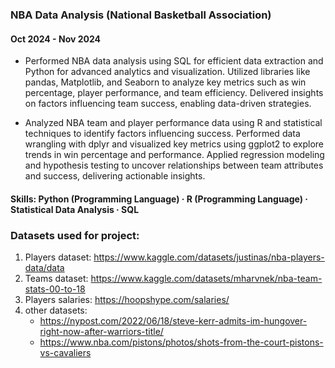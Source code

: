 ### NBA Data Analysis (National Basketball Association)

#### Oct 2024 - Nov 2024

- Performed NBA data analysis using SQL for efficient data extraction and Python for advanced analytics and visualization. Utilized libraries like pandas, Matplotlib, and Seaborn to analyze key metrics such as win percentage, player performance, and team efficiency. Delivered insights on factors influencing team success, enabling data-driven strategies.

- Analyzed NBA team and player performance data using R and statistical techniques to identify factors influencing success. Performed data wrangling with dplyr and visualized key metrics using ggplot2 to explore trends in win percentage and performance. Applied regression modeling and hypothesis testing to uncover relationships between team attributes and success, delivering actionable insights.
  
#### Skills: Python (Programming Language) · R (Programming Language) · Statistical Data Analysis · SQL

### Datasets used for project:

1. Players dataset: https://www.kaggle.com/datasets/justinas/nba-players-data/data
2. Teams dataset: https://www.kaggle.com/datasets/mharvnek/nba-team-stats-00-to-18
3. Players salaries: https://hoopshype.com/salaries/
4. other datasets:
   - https://nypost.com/2022/06/18/steve-kerr-admits-im-hungover-right-now-after-warriors-title/
   - https://www.nba.com/pistons/photos/shots-from-the-court-pistons-vs-cavaliers
